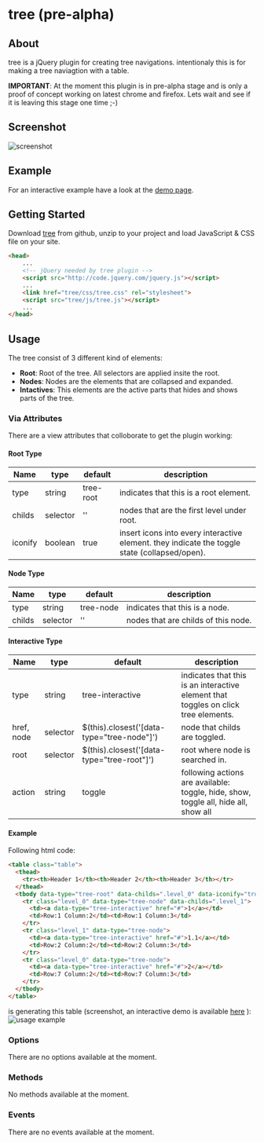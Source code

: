 # tree (pre-alpha)

## About
tree is a jQuery plugin for creating tree navigations. intentionaly this is for making a tree naviagtion with a table.

**IMPORTANT**:
At the moment this plugin is in pre-alpha stage and is only a proof of concept working on latest chrome and firefox. Lets wait and see if it is leaving this stage one time ;-)

## Screenshot
![screenshot](https://raw.github.com/ribbon10/tree.js/master/doc/screenshot.png "Screenshot")

## Example
For an interactive example have a look at the [demo page](http://rawgithub.com/ribbon10/tree.js/master/doc/demo.html).

## Getting Started
Download [tree](https://github.com/ribbon10/tree.js/archive/master.zip) from github, unzip to your project and load JavaScript & CSS file on your site.
```html
<head>
    ...
    <!-- jQuery needed by tree plugin -->
    <script src="http://code.jquery.com/jquery.js"></script>
    ...
    <link href="tree/css/tree.css" rel="stylesheet">
    <script src="tree/js/tree.js"></script>
    ...
</head>
```

## Usage

The tree consist of 3 different kind of elements:

- **Root**: Root of the tree. All selectors are applied insite the root.
- **Nodes**: Nodes are the elements that are collapsed and expanded.
- **Intactives**: This elements are the active parts that hides and shows parts of the tree.

### Via Attributes

There are a view attributes that colloborate to get the plugin working:

#### Root Type
Name    | type     | default    | description
------- | -------- | ---------- | -----------
type    | string   |  tree-root | indicates that this is a root element.
childs  | selector | ''         |  nodes that are the first level under root.
iconify | boolean  | true       | insert icons into every interactive element. they indicate the toggle state (collapsed/open).

#### Node Type
Name   | type     | default   | description
------ | -------- | --------- | -----------
type   | string   | tree-node | indicates that this is a node.
childs | selector | ''        | nodes that are childs of this node.

#### Interactive Type
Name       | type     | default                                    | description
---------- | -------- | ------------------------------------------ | -----------
type       | string   | tree-interactive                           | indicates that this is an interactive element that toggles on click tree elements.
href, node | selector | $(this).closest('[data-type="tree-node"]') | node that childs are toggled.
root       | selector | $(this).closest('[data-type="tree-root"]') | root where node is searched in.
action     | string   | toggle                                     | following actions are available: toggle, hide, show, toggle all, hide all, show all

#### Example

Following html code:
```html
<table class="table">
  <thead>
    <tr><th>Header 1</th><th>Header 2</th><th>Header 3</th></tr>
  </thead>
  <tbody data-type="tree-root" data-childs=".level_0" data-iconify="true" >
    <tr class="level_0" data-type="tree-node" data-childs=".level_1">
      <td><a data-type="tree-interactive" href="#">1</a></td>
      <td>Row:1 Column:2</td><td>Row:1 Column:3</td>
    </tr>
    <tr class="level_1" data-type="tree-node">
      <td><a data-type="tree-interactive" href="#">1.1</a></td>
      <td>Row:2 Column:2</td><td>Row:2 Column:3</td>
    </tr>
    <tr class="level_0" data-type="tree-node">
      <td><a data-type="tree-interactive" href="#">2</a></td>
      <td>Row:7 Column:2</td><td>Row:7 Column:3</td>
    </tr>
  </tbody>
</table>
```
is generating this table (screenshot, an interactive demo is available [here](http://rawgithub.com/ribbon10/tree.js/master/doc/demo.html) ):
![usage example](https://raw.github.com/ribbon10/tree.js/master/doc/screenshot_usage.png "usage example")

### Options
There are no options available at the moment.

### Methods
No methods available at the moment.

### Events
There are no events available at the moment.
